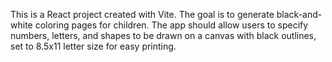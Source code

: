 <!-- Use this file to provide workspace-specific custom instructions to Copilot. For more details, visit https://code.visualstudio.com/docs/copilot/copilot-customization#_use-a-githubcopilotinstructionsmd-file -->

This is a React project created with Vite. The goal is to generate black-and-white coloring pages for children. The app should allow users to specify numbers, letters, and shapes to be drawn on a canvas with black outlines, set to 8.5x11 letter size for easy printing.
